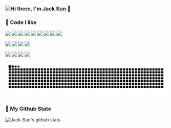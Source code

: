### <img src="https://emojis.slackmojis.com/emojis/images/1531849430/4246/blob-sunglasses.gif?1531849430" width="30px">Hi there, I'm <a href="https://sensitivemix.github.io/">Jack Sun</a> 👋

### 📝 Code I like

<img src="https://img.shields.io/badge/vuejs%20-%2335495e.svg?&style=for-the-badge&logo=vue.js&logoColor=%234FC08D"/> <img src="https://img.shields.io/badge/typescript%20-%23007ACC.svg?&style=for-the-badge&logo=typescript&logoColor=white"/> <img src="https://img.shields.io/badge/reactjs%20-%2335495e.svg?&style=for-the-badge&logo=react&logoColor=%234FC77F"/> <img src="https://img.shields.io/badge/typescript%20-%23007ACC.svg?&style=for-the-badge&logo=typescript&logoColor=white"/> <img src="https://img.shields.io/badge/node.js%20-%2343853D.svg?&style=for-the-badge&logo=node.js&logoColor=white"/> <img src="https://img.shields.io/badge/javascript%20-%23323330.svg?&style=for-the-badge&logo=javascript&logoColor=%23F7DF1E"/> <img src="https://img.shields.io/badge/html5%20-%23E34F26.svg?&style=for-the-badge&logo=html5&logoColor=white"/> <img src="https://img.shields.io/badge/css3%20-%231572B6.svg?&style=for-the-badge&logo=css3&logoColor=white"/> <img src="https://img.shields.io/badge/stylus%20-%23333333.svg?&style=for-the-badge&logo=stylus&logoColor=white"/> 

<img src="https://img.shields.io/badge/markdown-%23000000.svg?&style=for-the-badge&logo=markdown&logoColor=white"/> <img src="https://img.shields.io/badge/docker%20-%230db7ed.svg?&style=for-the-badge&logo=docker&logoColor=white"/> 
<img src="https://img.shields.io/badge/webpack%20-%238DD6F9.svg?&style=for-the-badge&logo=webpack&logoColor=black" />
<img src="https://img.shields.io/badge/git%20-%23F05033.svg?&style=for-the-badge&logo=git&logoColor=white"/>

<img src ="https://img.shields.io/badge/MongoDB-%234ea94b.svg?&style=for-the-badge&logo=mongodb&logoColor=white"/> <img src ="https://img.shields.io/badge/mysql%20-%231572B6.svg?&style=for-the-badge&logo=mysql&logoColor=%23F7DF1E"/> <img src="https://img.shields.io/badge/elasticsearch-%234ea94b.svg?&style=for-the-badge&logo=elasticsearch&logoColor=white"/> <img src="https://img.shields.io/badge/redis%20-%23E34F26.svg?&style=for-the-badge&logo=redis&logoColor=white"/>

<picture>
  <source media="(prefers-color-scheme: dark)" srcset="https://raw.githubusercontent.com/wdndev/wdndev/output/github-contribution-grid-snake-dark.svg">
  <source media="(prefers-color-scheme: light)" srcset="https://raw.githubusercontent.com/wdndev/wdndev/output/github-contribution-grid-snake.svg">
  <img alt="github contribution grid snake animation" src="https://raw.githubusercontent.com/wdndev/wdndev/output/github-contribution-grid-snake.svg">
</picture>

### 🌈 My Github State
![Jack-Sun's github stats](https://github-readme-stats.vercel.app/api?username=SensitiveMix&theme=default&show_icons=true)
